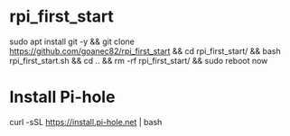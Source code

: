 # rpi_first_start

sudo apt install git -y && git clone https://github.com/goanec82/rpi_first_start && cd rpi_first_start/ && bash rpi_first_start.sh && cd .. && rm -rf rpi_first_start/ && sudo reboot now

# Install Pi-hole

curl -sSL https://install.pi-hole.net | bash
